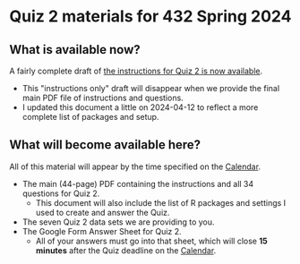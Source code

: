 # Quiz 2 materials for 432 Spring 2024

## What is available now?

A fairly complete draft of [the instructions for Quiz 2 is now available](https://github.com/THOMASELOVE/432-quizzes-2024/blob/main/quiz2/432_quiz2_2024_instructions_only.pdf).

- This "instructions only" draft will disappear when we provide the final main PDF file of instructions and questions.
- I updated this document a little on 2024-04-12 to reflect a more complete list of packages and setup.

## What will become available here?

All of this material will appear by the time specified on the [Calendar](https://thomaselove.github.io/432-2024/calendar.html).

- The main (44-page) PDF containing the instructions and all 34 questions for Quiz 2.
    - This document will also include the list of R packages and settings I used to create and answer the Quiz.
- The seven Quiz 2 data sets we are providing to you.
- The Google Form Answer Sheet for Quiz 2.
    - All of your answers must go into that sheet, which will close **15 minutes** after the Quiz deadline on the [Calendar](https://thomaselove.github.io/432-2024/calendar.html).

